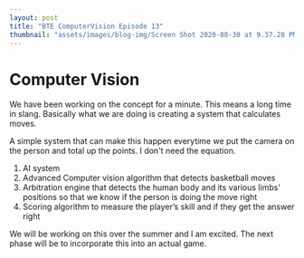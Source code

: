 ```yaml
---
layout: post
title: "BTE ComputerVision Episode 13"
thumbnail: "assets/images/blog-img/Screen Shot 2020-08-30 at 9.37.28 PM.webp"
---
```


# Computer Vision

We have been working on the concept for a minute. This means a long time in slang. Basically what we are doing is creating a system that calculates moves.

A simple system that can make this happen everytime we put the camera on the person and total up the points. I don't need the equation.

1. AI system
2. Advanced Computer vision algorithm that detects basketball moves
3. Arbitration engine that detects the human body and its various limbs' positions so that we know if the person is doing the move right
4. Scoring algorithm to measure the player’s skill and if they get the answer right

We will be working on this over the summer and I am excited. The next phase will be to incorporate this into an actual game.

